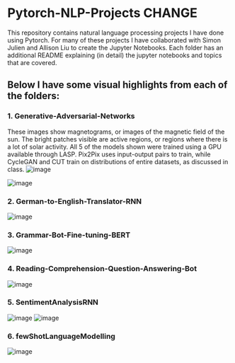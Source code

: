 # Pytorch-NLP-Projects CHANGE
This repository contains natural language processing projects I have done using Pytorch.  For many of these projects I have collaborated with Simon Julien and Allison Liu to create the Jupyter Notebooks.  Each folder has an additional README explaining (in detail) the jupyter notebooks and topics that are covered.

## Below I have some visual highlights from each of the folders:

### 1. Generative-Adversarial-Networks
These images show magnetograms, or images of the magnetic field of the sun. The bright patches visible are active regions, or regions where there is a lot of solar activity. All 5 of the models shown were trained using a GPU available through LASP. Pix2Pix uses input-output pairs to train, while CycleGAN and CUT train on distributions of entire datasets, as discussed in class.
![image](https://user-images.githubusercontent.com/77595308/163073513-781f71e6-bedb-4f33-8b87-b4c9125d5a3d.png)

![image](https://user-images.githubusercontent.com/77595308/163073652-c1bfba94-8922-4669-8bcb-6b7100ca6f1c.png)


### 2. German-to-English-Translator-RNN
![image](https://user-images.githubusercontent.com/77595308/163073733-91e33267-b25b-4f32-a4d3-641c6db32fce.png)


### 3. Grammar-Bot-Fine-tuning-BERT
![image](https://user-images.githubusercontent.com/77595308/163073920-eff0a0e5-4482-433f-8e56-f0029144e0b2.png)

### 4. Reading-Comprehension-Question-Answering-Bot
![image](https://user-images.githubusercontent.com/77595308/163074292-b1eee767-60df-4d2f-a66c-cc1de225765e.png)

### 5. SentimentAnalysisRNN
![image](https://user-images.githubusercontent.com/77595308/163074988-4f1a727c-2df8-4626-9db1-fa4e8f69eef1.png)
![image](https://user-images.githubusercontent.com/77595308/163075041-884c0f23-5a55-4927-9b58-16bf7376f01e.png)

### 6. fewShotLanguageModelling
![image](https://user-images.githubusercontent.com/77595308/163075256-2e027c25-37ce-4159-a58d-c62baa0c6021.png)


